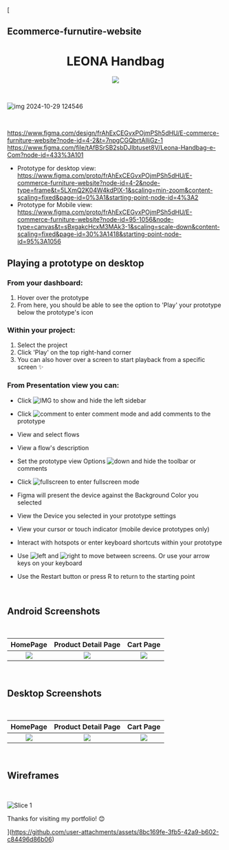 [

## Ecommerce-furnutire-website
<h1 align="center"> LEONA Handbag </h1>

<p align="center">
<img src="https://img.shields.io/badge/figma-%23F24E1E.svg?style=for-the-badge&logo=figma&logoColor=white"/>
</p>

<br/>

![img 2024-10-29 124546](https://github.com/user-attachments/assets/2d8de46d-ac2d-4df8-9efd-67e75213cd61)


<br/>

https://www.figma.com/design/frAhExCEGvxPOjmPSh5dHU/E-commerce-furniture-website?node-id=4-2&t=7npgCGQbrtAIljGz-1
https://www.figma.com/file/tAfBSrSB2sbDJIbtuset8V/Leona-Handbag-e-Com?node-id=433%3A101

- Prototype for desktop view: https://www.figma.com/proto/frAhExCEGvxPOjmPSh5dHU/E-commerce-furniture-website?node-id=4-2&node-type=frame&t=5LXmQ2K04W4kdPlX-1&scaling=min-zoom&content-scaling=fixed&page-id=0%3A1&starting-point-node-id=4%3A2
- Prototype for Mobile view: https://www.figma.com/proto/frAhExCEGvxPOjmPSh5dHU/E-commerce-furniture-website?node-id=95-1056&node-type=canvas&t=sBxgakcHcxM3MAk3-1&scaling=scale-down&content-scaling=fixed&page-id=30%3A1418&starting-point-node-id=95%3A1056

## Playing a prototype on desktop

### From your dashboard:
  1. Hover over the prototype
  2. From here, you should be able to see the option to 'Play' your prototype below the prototype's icon
  
### Within your project:
  1. Select the project
  2. Click 'Play' on the top right-hand corner
  3. You can also hover over a screen to start playback from a specific screen ✨
  
### From Presentation view you can:

   - Click ![IMG](https://user-images.githubusercontent.com/109097651/180854732-7e2a8d1a-00e4-4105-a4ac-000984278410.PNG) to show and hide the left sidebar

   - Click ![comment](https://user-images.githubusercontent.com/109097651/180854972-57939d48-7d45-4464-ac37-76ab76887385.PNG) to enter comment mode and add comments to the prototype

   - View and select flows

   - View a flow's description

   - Set the prototype view Options ![down](https://user-images.githubusercontent.com/109097651/180855209-b8a287e2-91a5-4838-a0c2-676e8d1cc163.PNG) and hide the toolbar or comments

   - Click 
![fullscreen](https://user-images.githubusercontent.com/109097651/180855329-0d3d38f3-37ee-40a5-b8f0-ecf8248547d4.PNG) to enter fullscreen mode

   - Figma will present the device against the Background Color you selected

   - View the Device you selected in your prototype settings

   - View your cursor or touch indicator (mobile device prototypes only)

   - Interact with hotspots or enter keyboard shortcuts within your prototype

   - Use ![left](https://user-images.githubusercontent.com/109097651/180855390-faea3353-8e0b-494e-b34a-d199ba55f5be.PNG) and ![right](https://user-images.githubusercontent.com/109097651/180855438-52b8b644-0c5b-4ad4-a494-435b48167a3a.PNG) to move between screens. Or use your arrow keys on your keyboard

   - Use the Restart button or press R to return to the starting point




<br/>

## Android Screenshots 

<br/>

  HomePage                 |   Product Detail Page        |  Cart Page
:-------------------------:|:-------------------------:|:-------------------------:
<img src="https://github.com/user-attachments/assets/9870e01f-0ac3-4e6f-83eb-3b5606d2fb3d"/>|<img src="https://github.com/user-attachments/assets/0b6f0354-5d8c-48c1-9d98-398ecc501b0b"/>|<img src="https://github.com/user-attachments/assets/6351475e-adff-44d8-9a48-1ed684ad11e9"/>

<br/>

## Desktop Screenshots

<br/>

 HomePage                 |   Product Detail Page        |  Cart Page
:-------------------------:|:-------------------------:|:-------------------------:
<img src="https://github.com/user-attachments/assets/cd48572e-5aba-4ab4-9a80-22a6637efa7a"/>|<img src="https://github.com/user-attachments/assets/2feb3a0c-cc39-4b89-ab33-8e89f5144c3c"/>|<img src="https://github.com/user-attachments/assets/b0ed8535-d439-49ba-9e68-5bcacbda4625"/>

<br/>

## Wireframes

<br/>

![Slice 1](https://user-images.githubusercontent.com/109097651/179559436-2171ef1f-7010-40ef-bab9-582941d52e87.png)

Thanks for visiting my portfolio! 😊

](https://github.com/user-attachments/assets/8bc169fe-3fb5-42a9-b602-c84496d86b06)
